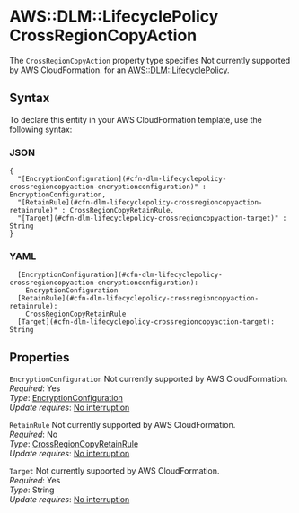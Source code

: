 # AWS::DLM::LifecyclePolicy CrossRegionCopyAction<a name="aws-properties-dlm-lifecyclepolicy-crossregioncopyaction"></a>

<a name="aws-properties-dlm-lifecyclepolicy-crossregioncopyaction-description"></a>The `CrossRegionCopyAction` property type specifies Not currently supported by AWS CloudFormation\. for an [AWS::DLM::LifecyclePolicy](aws-resource-dlm-lifecyclepolicy.md)\.

## Syntax<a name="aws-properties-dlm-lifecyclepolicy-crossregioncopyaction-syntax"></a>

To declare this entity in your AWS CloudFormation template, use the following syntax:

### JSON<a name="aws-properties-dlm-lifecyclepolicy-crossregioncopyaction-syntax.json"></a>

```
{
  "[EncryptionConfiguration](#cfn-dlm-lifecyclepolicy-crossregioncopyaction-encryptionconfiguration)" : EncryptionConfiguration,
  "[RetainRule](#cfn-dlm-lifecyclepolicy-crossregioncopyaction-retainrule)" : CrossRegionCopyRetainRule,
  "[Target](#cfn-dlm-lifecyclepolicy-crossregioncopyaction-target)" : String
}
```

### YAML<a name="aws-properties-dlm-lifecyclepolicy-crossregioncopyaction-syntax.yaml"></a>

```
  [EncryptionConfiguration](#cfn-dlm-lifecyclepolicy-crossregioncopyaction-encryptionconfiguration): 
    EncryptionConfiguration
  [RetainRule](#cfn-dlm-lifecyclepolicy-crossregioncopyaction-retainrule): 
    CrossRegionCopyRetainRule
  [Target](#cfn-dlm-lifecyclepolicy-crossregioncopyaction-target): String
```

## Properties<a name="aws-properties-dlm-lifecyclepolicy-crossregioncopyaction-properties"></a>

`EncryptionConfiguration`  <a name="cfn-dlm-lifecyclepolicy-crossregioncopyaction-encryptionconfiguration"></a>
Not currently supported by AWS CloudFormation\.  
*Required*: Yes  
*Type*: [EncryptionConfiguration](aws-properties-dlm-lifecyclepolicy-encryptionconfiguration.md)  
*Update requires*: [No interruption](https://docs.aws.amazon.com/AWSCloudFormation/latest/UserGuide/using-cfn-updating-stacks-update-behaviors.html#update-no-interrupt)

`RetainRule`  <a name="cfn-dlm-lifecyclepolicy-crossregioncopyaction-retainrule"></a>
Not currently supported by AWS CloudFormation\.  
*Required*: No  
*Type*: [CrossRegionCopyRetainRule](aws-properties-dlm-lifecyclepolicy-crossregioncopyretainrule.md)  
*Update requires*: [No interruption](https://docs.aws.amazon.com/AWSCloudFormation/latest/UserGuide/using-cfn-updating-stacks-update-behaviors.html#update-no-interrupt)

`Target`  <a name="cfn-dlm-lifecyclepolicy-crossregioncopyaction-target"></a>
Not currently supported by AWS CloudFormation\.  
*Required*: Yes  
*Type*: String  
*Update requires*: [No interruption](https://docs.aws.amazon.com/AWSCloudFormation/latest/UserGuide/using-cfn-updating-stacks-update-behaviors.html#update-no-interrupt)